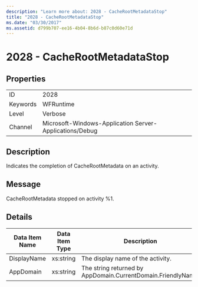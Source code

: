 ```yaml
---
description: "Learn more about: 2028 - CacheRootMetadataStop"
title: "2028 - CacheRootMetadataStop"
ms.date: "03/30/2017"
ms.assetid: d799b707-ee16-4b04-8b6d-b87c0d60e71d
---
```

# 2028 - CacheRootMetadataStop

## Properties  
  
|||  
|-|-|  
|ID|2028|  
|Keywords|WFRuntime|  
|Level|Verbose|  
|Channel|Microsoft-Windows-Application Server-Applications/Debug|  
  
## Description  

 Indicates the completion of CacheRootMetadata on an activity.  
  
## Message  

 CacheRootMetadata stopped on activity %1.  
  
## Details  
  
|Data Item Name|Data Item Type|Description|  
|--------------------|--------------------|-----------------|  
|DisplayName|xs:string|The display name of the activity.|  
|AppDomain|xs:string|The string returned by AppDomain.CurrentDomain.FriendlyName.|
